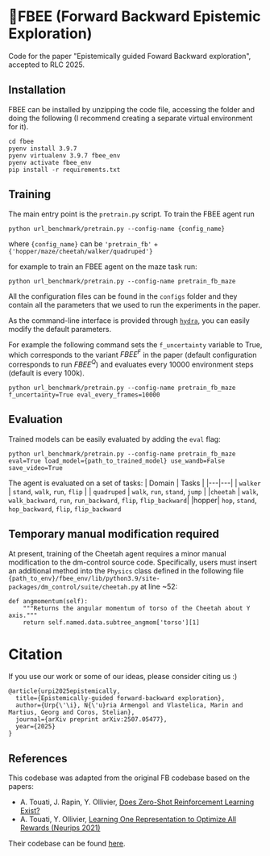 # 🐝FBEE (Forward Backward Epistemic Exploration)


Code for the paper "Epistemically guided Foward Backward exploration", accepted to RLC 2025.

## Installation

FBEE can be installed by unzipping the code file, accessing the folder and doing the following (I recommend creating a separate virtual environment for it).

```
cd fbee
pyenv install 3.9.7
pyenv virtualenv 3.9.7 fbee_env
pyenv activate fbee_env
pip install -r requirements.txt 
```


## Training 
The main entry point is the `pretrain.py` script.
To train the FBEE agent run
``` 
python url_benchmark/pretrain.py --config-name {config_name}
````
where `{config_name}` can be 
`'pretrain_fb'` + `{'hopper/maze/cheetah/walker/quadruped'}`

for example to train an FBEE agent on the maze task run:

```
python url_benchmark/pretrain.py --config-name pretrain_fb_maze
```

All the configuration files can be found in the `configs` folder and they contain all the parameters that we used to run the experiments in the paper.


As the command-line interface is provided through [`hydra`](https://github.com/facebookresearch/hydra), you can easily modify the default parameters.

For example the following command sets the `f_uncertainty` variable to True, which corresponds to the variant $FBEE^F$ in the paper (default configuration corresponds to run $FBEE^Q$) and evaluates every 10000 environment steps (default is every 100k).

```
python url_benchmark/pretrain.py --config-name pretrain_fb_maze f_uncertainty=True eval_every_frames=10000
```

## Evaluation

Trained models can be easily evaluated by adding the `eval` flag:

```
python url_benchmark/pretrain.py --config-name pretrain_fb_maze eval=True load_model={path_to_trained_model} use_wandb=False save_video=True
```

The agent is evaluated on a set of tasks:
| Domain | Tasks |
|---|---|
| `walker` | `stand`, `walk`, `run`, `flip` |
| `quadruped` | `walk`, `run`, `stand`, `jump` |
|`cheetah` | `walk`, `walk_backward`, `run`, `run_backward`, `flip`, `flip_backward`|
|hopper| `hop`, `stand`, `hop_backward`, `flip`, `flip_backward`


## Temporary manual modification required
At present, training of the Cheetah agent requires a minor manual modification to the dm-control source code. Specifically, users must insert an additional method into the `Physics` class defined in the following file `{path_to_env}/fbee_env/lib/python3.9/site-packages/dm_control/suite/cheetah.py` at line ~52:

```
def angmomentum(self):
    """Returns the angular momentum of torso of the Cheetah about Y axis."""
    return self.named.data.subtree_angmom['torso'][1]
```

# Citation
If you use our work or some of our ideas, please consider citing us :)

```
@article{urpi2025epistemically,
  title={Epistemically-guided forward-backward exploration},
  author={Urp{\'\i}, N{\'u}ria Armengol and Vlastelica, Marin and Martius, Georg and Coros, Stelian},
  journal={arXiv preprint arXiv:2507.05477},
  year={2025}
}
```
## References
This codebase was adapted from the original FB codebase based on the papers:
- A. Touati, J. Rapin, Y. Ollivier, [Does Zero-Shot Reinforcement Learning Exist?](https://arxiv.org/abs/2209.14935)
- A. Touati, Y. Ollivier, [Learning One Representation to Optimize All Rewards (Neurips 2021)](https://arxiv.org/abs/2103.07945)

Their codebase can be found [here](https://github.com/facebookresearch/controllable_agent).

